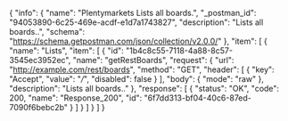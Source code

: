 {
  "info": {
    "name": "Plentymarkets Lists all boards.",
    "_postman_id": "94053890-6c25-469e-acdf-e1d7a1743827",
    "description": "Lists all boards..",
    "schema": "https://schema.getpostman.com/json/collection/v2.0.0/"
  },
  "item": [
    {
      "name": "Lists",
      "item": [
        {
          "id": "1b4c8c55-7118-4a88-8c57-3545ec3952ec",
          "name": "getRestBoards",
          "request": {
            "url": "http://example.com/rest/boards",
            "method": "GET",
            "header": [
              {
                "key": "Accept",
                "value": "*/*",
                "disabled": false
              }
            ],
            "body": {
              "mode": "raw"
            },
            "description": "Lists all boards.."
          },
          "response": [
            {
              "status": "OK",
              "code": 200,
              "name": "Response_200",
              "id": "6f7dd313-bf04-40c6-87ed-7090f6bebc2b"
            }
          ]
        }
      ]
    }
  ]
}